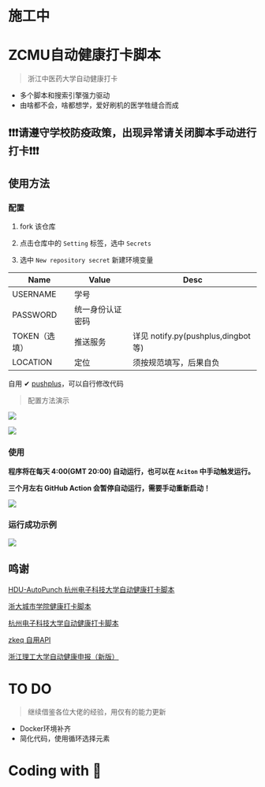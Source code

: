 # 施工中
 # ZCMU自动健康打卡脚本
 > 浙江中医药大学自动健康打卡


 * 多个脚本和搜索引擎强力驱动
 * 由啥都不会，啥都想学，爱好刷机的医学牲缝合而成

 ## ❗❗❗请遵守学校防疫政策，出现异常请关闭脚本手动进行打卡❗❗❗

 ## 使用方法

 ### 配置

 1. fork 该仓库

 2. 点击仓库中的 `Setting` 标签，选中 `Secrets`

 3. 选中 `New repository secret` 新建环境变量

 | Name          | Value            | Desc                                                       |
 | ------------- | ---------------- | ---------------------------------------------------------- |
 | USERNAME     | 学号             |    |
 | PASSWORD      | 统一身份认证密码 |    |
 | TOKEN（选填） | 推送服务     | 详见 notify.py(pushplus,dingbot等) |
 |LOCATION      |定位              | 须按规范填写，后果自负|
 
 
 自用 ✔ [pushplus](http://www.pushplus.plus)，可以自行修改代码
  
 > 配置方法演示

 ![](./assets/create_secret.png)

 ![](./assets/new.png)

 ### 使用

 **程序将在每天 4:00(GMT 20:00) 自动运行，也可以在 `Aciton` 中手动触发运行。**

 **三个月左右 GitHub Action 会暂停自动运行，需要手动重新启动！**

 ![](./assets/run.png)

 ### 运行成功示例
 ![](./assets/success.png)

 ## 鸣谢
 [HDU-AutoPunch 杭州电子科技大学自动健康打卡脚本](https://github.com/YeQiuO/HDU_AUTO_PUNCH)

 [浙大城市学院健康打卡脚本](https://github.com/chansyawn/zucc-auto-check)

 [杭州电子科技大学自动健康打卡脚本](https://github.com/Eanya-Tonic/HDU-Health_checkin)

 [zkeq 自用API](https://github.com/zkeq/icodeq-api)
 
 [浙江理工大学自动健康申报（新版）](https://github.com/typenoob/zstu_report)

# TO DO
> 继续借鉴各位大佬的经验，用仅有的能力更新

* Docker环境补齐
* 简化代码，使用循环选择元素


# Coding with 💖

